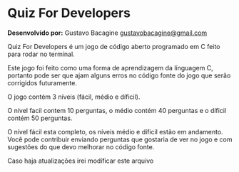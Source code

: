 <!-- Quiz_for_Developers
Versão: 13.09.19
Desenvovido por Gustavo Bacagine <gustavobacagine@gmail.com>-->

# Quiz For Developers
<b>Desenvolvido por:</b> Gustavo Bacagine <gustavobacagine@gmail.com>

Quiz For Developers é um jogo de código aberto programado em C feito para rodar no terminal.

Este jogo foi feito como uma forma de aprendizagem da línguagem C, portanto pode ser que ajam alguns erros no código fonte do jogo que serão corrigidos futuramente.

O jogo contém 3 níveis (fácil, médio e díficil).

O nível facil contem 10 perguntas, o médio contém 40 perguntas e o díficil contém 50 perguntas.

O nível fácil esta completo, os níveis médio e díficil estão em andamento. Você pode contribuir enviando perguntas que gostaria de ver no jogo e com sugestões do que devo melhorar no código fonte.

Caso haja atualizações irei modificar este arquivo
